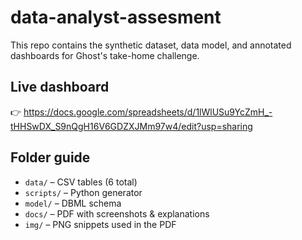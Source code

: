 # data-analyst-assesment

This repo contains the synthetic dataset, data model, and annotated dashboards
for Ghost's take-home challenge.

## Live dashboard
👉 https://docs.google.com/spreadsheets/d/1lWlUSu9YcZmH_-tHHSwDX_S9nQgH16V6GDZXJMm97w4/edit?usp=sharing

## Folder guide
- `data/`         – CSV tables (6 total)
- `scripts/`      – Python generator
- `model/`        – DBML schema
- `docs/`         – PDF with screenshots & explanations
- `img/`          – PNG snippets used in the PDF

